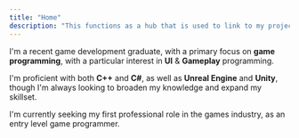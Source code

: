 ```yaml
---
title: "Home"
description: "This functions as a hub that is used to link to my projects, and share write-ups/blog posts"
---
```


I'm a recent game development graduate, with a primary focus
on **game programming**, with a particular interest in **UI** & **Gameplay** programming.

I'm proficient with both **C++** and **C#**, as well as **Unreal Engine** and **Unity**, though I'm always looking to broaden my knowledge and expand my skillset.

I'm currently seeking my first professional role in the games industry, as an entry level game programmer.
